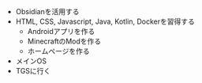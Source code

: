 - Obsidianを活用する
- HTML, CSS, Javascript, Java, Kotlin, Dockerを習得する
	- Androidアプリを作る
	- MinecraftのModを作る
	- ホームページを作る
- メインOS
- TGSに行く